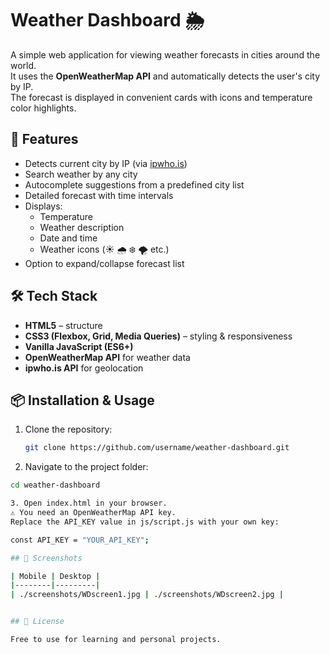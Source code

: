 # Weather Dashboard 🌦️

A simple web application for viewing weather forecasts in cities around the world.  
It uses the **OpenWeatherMap API** and automatically detects the user's city by IP.  
The forecast is displayed in convenient cards with icons and temperature color highlights.

## 🚀 Features

- Detects current city by IP (via [ipwho.is](https://ipwho.is/))
- Search weather by any city
- Autocomplete suggestions from a predefined city list
- Detailed forecast with time intervals
- Displays:
  - Temperature
  - Weather description
  - Date and time
  - Weather icons (☀️ 🌧️ ❄️ 🌪️ etc.)
- Option to expand/collapse forecast list

## 🛠️ Tech Stack

- **HTML5** – structure
- **CSS3 (Flexbox, Grid, Media Queries)** – styling & responsiveness
- **Vanilla JavaScript (ES6+)**
- **OpenWeatherMap API** for weather data
- **ipwho.is API** for geolocation

## 📦 Installation & Usage

1. Clone the repository:
   ```bash
   git clone https://github.com/username/weather-dashboard.git

2. Navigate to the project folder:
```bash
cd weather-dashboard

3. Open index.html in your browser.
⚠️ You need an OpenWeatherMap API key.
Replace the API_KEY value in js/script.js with your own key:

const API_KEY = "YOUR_API_KEY";

## 📸 Screenshots

| Mobile | Desktop |
|--------|---------|
| ./screenshots/WDscreen1.jpg | ./screenshots/WDscreen2.jpg |


## 📜 License

Free to use for learning and personal projects.
